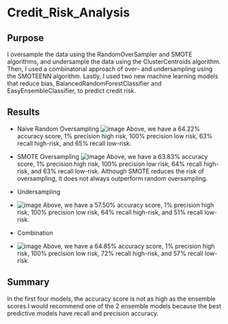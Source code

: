 # Credit_Risk_Analysis
## Purpose 
I oversample the data using the RandomOverSampler and SMOTE algorithms, and undersample the data using the ClusterCentroids algorithm. Then, I used a combinatorial approach of over- and undersampling using the SMOTEENN algorithm. Lastly, I used two new machine learning models that reduce bias, BalancedRandomForestClassifier and EasyEnsembleClassifier, to predict credit risk. 


## Results 
* Naive Random Oversampling 
![image](https://user-images.githubusercontent.com/100107588/175840249-2b3d87da-a313-48ff-8700-b286708351ea.png)
Above, we have a 64.22% accuracy score, 1% precision high risk, 100% precision low risk, 63% recall high-risk, and 65% recall low-risk. 

* SMOTE Oversampling 
![image](https://user-images.githubusercontent.com/100107588/175840351-8e5c52a0-8a42-46c6-8258-e3b19ecd71d5.png)
Above, we have a 63.83% accuracy score, 1% precision high risk, 100% precision low risk, 64% recall high-risk, and 63% recall low-risk. Although SMOTE reduces the risk of oversampling, it does not always outperform random oversampling.

* Undersampling 
* ![image](https://user-images.githubusercontent.com/100107588/175840403-2ea86d7b-680e-45e3-9edb-2312a1822269.png)
Above, we have a 57.50% accuracy score, 1% precision high risk, 100% precision low risk, 64% recall high-risk, and 51% recall low-risk. 

* Combination 
* ![image](https://user-images.githubusercontent.com/100107588/175840448-b3b74317-284c-48e3-8284-c6da958ecf41.png)
Above, we have a 64.85% accuracy score, 1% precision high risk, 100% precision low risk, 72% recall high-risk, and 57% recall low-risk.

## Summary 
In the first four models, the accuracy score is not as high as the ensemble scores.I would recommend one of the 2 ensemble models because the best predictive models have recall and precision accuracy.  

